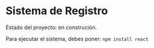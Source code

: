 <h1> Sistema de Registro</h1>

Estado del proyecto: en construción.

Para ejecutar el sistema, debes poner:
```npm install react``` 
